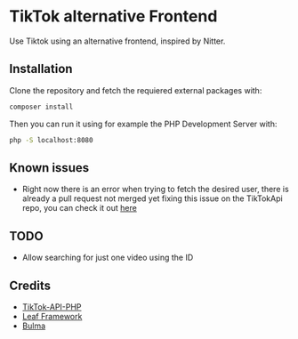 # TikTok alternative Frontend
Use Tiktok using an alternative frontend, inspired by Nitter.

## Installation
Clone the repository and fetch the requiered external packages with:
```bash
composer install
```

Then you can run it using for example the PHP Development Server with:
```bash
php -S localhost:8080
```

## Known issues
* Right now there is an error when trying to fetch the desired user, there is already a pull request not merged yet fixing this issue on the TikTokApi repo, you can check it out [here](https://github.com/ssovit/TikTok-API-PHP/pull/43)

## TODO
* Allow searching for just one video using the ID

## Credits
* [TikTok-API-PHP](https://github.com/ssovit/TikTok-API-PHP)
* [Leaf Framework](https://github.com/leafsphp/leaf)
* [Bulma](https://github.com/jgthms/bulma)
